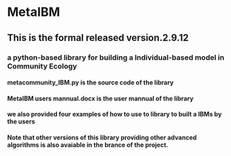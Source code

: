 # MetaIBM
## This is the formal released version.2.9.12 
### a python-based library for building a Individual-based model in Community Ecology 
#### metacommunity_IBM.py is the source code of the library
#### MetaIBM users mannual.docx is the user mannual of the library
#### we also provided four examples of how to use to library to built a IBMs by the users
#### Note that other versions of this library providing other advanced algorithms is also avaiable in the brance of the project.
